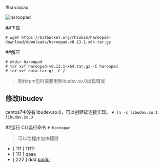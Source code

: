 #haroopad

![haroopad](http://pad.haroopress.com/assets/images/logo-small.png "点击图片进入")

##下载
```
# wget https://bitbucket.org/rhiokim/haroopad-download/downloads/haroopad-v0.13.1-x64.tar.gz
```

##解压
```
# mkdir haroopad
# tar xvf haroopad-v0.13.1-x64.tar.gz -C haroopad
# tar xvf data.tar.gz -C /
```
>制作rpm包时需要用到ibudev.so.0出现错误

## 修改libudev
centos7中没有libudev.so.0，可以创建软连接实现。
`# ln -s libudev.so.1 libudev.so.0`

##运行
CLI运行命令
`# haroopad`
>可以给程序加快捷键

- [ 111 ]  11111
- [ 111 ] qaaa
- [ 222 ] ddd
[baidu](http://www.baidu.com "baidu")
